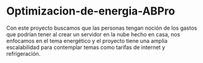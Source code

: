 # Optimizacion-de-energia-ABPro
Con este proyecto buscamos que las personas tengan noción de los gastos que podrían tener al crear un servidor en la nube hecho en casa, nos enfocamos en el tema energético y el proyecto tiene una amplia escalabilidad para contemplar temas como tarifas de internet y refrigeración.
